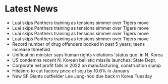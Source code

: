 # Latest News
-  Luai skips Panthers training as tensions simmer over Tigers move
-  Luai skips Panthers training as tensions simmer over Tigers move
-  Luai skips Panthers training as tensions simmer over Tigers move
-  Luai skips Panthers training as tensions simmer over Tigers move
-  Record number of drug offenders booked in past 5 years; teens increase threefold
-  Unification minister says human rights violations 'status quo' in N. Korea
-  US condemns recent N. Korean ballistic missile launches: State Dept.
-  Corporate net profit falls in 2022 on manufacturing, construction slump
-  Hitejinro to cut factory price of soju by 10.6% in January
-  New SF Giants outfielder Lee Jung-hoo due back in Korea Tuesday

